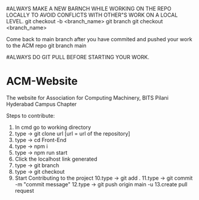 #ALWAYS MAKE A NEW BARNCH WHILE WORKING ON THE REPO LOCALLY TO AVOID CONFLICTS WITH OTHER"S WORK ON A LOCAL LEVEL.
git checkout -b <branch_name>
git branch
git checkout <branch_name>

Come back to main branch after you have commited and pushed your work to the ACM repo
git branch main

#ALWAYS DO GIT PULL BEFORE STARTING YOUR WORK.

# ACM-Website
The website for Association for Computing Machinery, BITS Pilani Hyderabad Campus Chapter

Steps to contribute:
1. In cmd go to working directory
2. type -> git clone url 
[url = url of the repository]
3. type -> cd Front-End
4. type -> npm i 
5. type -> npm run start
6. Click the localhost link generated
7. type -> git branch <branch-name>
8. type -> git checkout <branch-name>
9. Start Contributing to the project
10.type -> git add .
11.type -> git commit -m "commit message"
12.type -> git push origin main -u
13.create pull request


